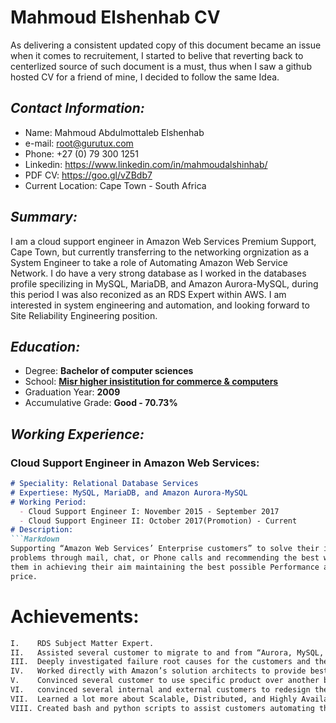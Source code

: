 # Mahmoud Elshenhab CV
As delivering a consistent updated copy of this document became an issue when it comes to recruitement, I started to belive that reverting back to centerlized source of such document is a must, thus when I saw a github hosted CV for a friend of mine, I decided to follow the same Idea.

## _Contact Information:_
- Name: Mahmoud Abdulmottaleb Elshenhab
- e-mail: root@gurutux.com
- Phone: +27 (0) 79 300 1251
- Linkedin: https://www.linkedin.com/in/mahmoudalshinhab/
- PDF CV: https://goo.gl/vZBdb7 
- Current Location: Cape Town - South Africa

## _Summary:_
I am a cloud support engineer in Amazon Web Services Premium Support, Cape Town, but currently transferring to the networking orgnization as a System Engineer to take a role of Automating Amazon Web Service Network. 
I do have a very strong database as I worked in the databases profile specilizing in MySQL, MariaDB, and Amazon Aurora-MySQL, during this period I was also reconized as an RDS Expert within AWS.
I am interested in system engineering and automation, and looking forward to Site Reliability Engineering position.

## _Education:_
- Degree: **Bachelor of computer sciences**
- School: [**Misr higher insistitution for commerce & computers**](https://www.facebook.com/METMISR/)
- Graduation Year: **2009**
- Accumulative Grade: **Good - 70.73%**

## _Working Experience:_
### Cloud Support Engineer in Amazon Web Services:
```Markdown
# Speciality: Relational Database Services
# Expertiese: MySQL, MariaDB, and Amazon Aurora-MySQL
# Working Period:
  - Cloud Support Engineer I: November 2015 - September 2017
  - Cloud Support Engineer II: October 2017(Promotion) - Current
# Description:
```Markdown
Supporting “Amazon Web Services’ Enterprise customers” to solve their infrastructure
problems through mail, chat, or Phone calls and recommending the best ways to assist
them in achieving their aim maintaining the best possible Performance and the minimal
price.
```
# Achievements:
```Markdown
I.    RDS Subject Matter Expert.
II.   Assisted several customer to migrate to and from “Aurora, MySQL, and MariaDB” databases over several regions minimizing the downtime to 5 minutes at MAX.
III.  Deeply investigated failure root causes for the customers and the company.
IV.   Worked directly with Amazon’s solution architects to provide best possible practices for the customer use cases focusing on high availability, Durability, and performance of the solution.
V.    Convinced several customer to use specific product over another based on their needs, workloads, features, and budget.
VI.   convinced several internal and external customers to redesign their applications to adjust the communication method between their application and the database which significantly optimized their workloads.
VII.  Learned a lot more about Scalable, Distributed, and Highly Available Solution.
VIII. Created bash and python scripts to assist customers automating their tasks.
```


```
